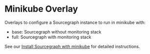 # Minikube Overlay

Overlays to configure a Sourcegraph instance to run in minikube with:

- base: Sourcegraph without monitoring stack
- full: Sourcegraph with monitoring stack

See our [Install Sourcegraph with minikube](https://docs.sourcegraph.com/admin/deploy/single-node/minikube) for detailed instructions.

